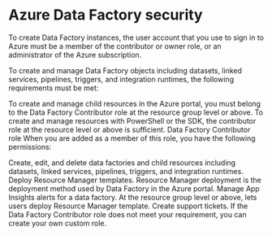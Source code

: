 # Azure Data Factory security

To create Data Factory instances, the user account that you use to sign in to Azure must be a member of the contributor or owner role, or an administrator of the Azure subscription.

To create and manage Data Factory objects including datasets, linked services, pipelines, triggers, and integration runtimes, the following requirements must be met:

To create and manage child resources in the Azure portal, you must belong to the Data Factory Contributor role at the resource group level or above.
To create and manage resources with PowerShell or the SDK, the contributor role at the resource level or above is sufficient.
Data Factory Contributor role
When you are added as a member of this role, you have the following permissions:

Create, edit, and delete data factories and child resources including datasets, linked services, pipelines, triggers, and integration runtimes.
Deploy Resource Manager templates. Resource Manager deployment is the deployment method used by Data Factory in the Azure portal.
Manage App Insights alerts for a data factory.
At the resource group level or above, lets users deploy Resource Manager template.
Create support tickets.
If the Data Factory Contributor role does not meet your requirement, you can create your own custom role.
